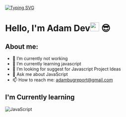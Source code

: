 [![Typing SVG](https://readme-typing-svg.demolab.com/?lines=Hi+There,+I'm+Adam+Dev.+15+YO;I'm+Web+And+Bot+Developer)](https://git.io/typing-svg)

# Hello, I'm Adam Dev<img src="https://github.com/TheDudeThatCode/TheDudeThatCode/blob/master/Assets/Hi.gif" width="29px"> 😎

## About me:
- 🔭 I’m currently not working
- 🌱 I’m currently learning javascript
- 🤔 I’m looking for suggest for Javascript Project Ideas
- 💬 Ask me about JavaScript
- 📫 How to reach me: adambugreport@gmail.com

## I'm Currently learning
  <img src="https://img.shields.io/badge/JavaScript-%23323330.svg?style=for-the-badge&logo=javascript&logoColor=%23F7DF1E" alt="JavaScript">
